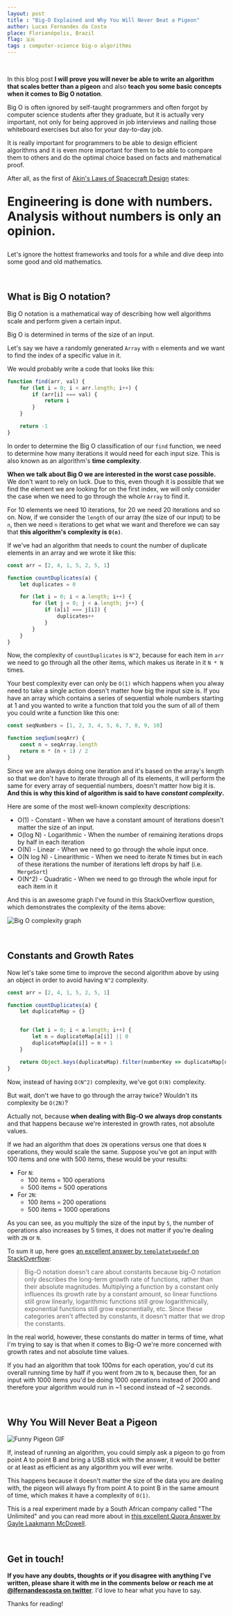 ```yaml
---
layout: post
title : "Big-O Explained and Why You Will Never Beat a Pigeon"
author: Lucas Fernandes da Costa
place: Florianópolis, Brazil
flag: 🇧🇷
tags : computer-science big-o algorithms
---
```


<br>

In this blog post **I will prove you will never be able to write an algorithm that scales better than a pigeon** and also **teach you some basic concepts when it comes to Big O notation**.

Big O is often ignored by self-taught programmers and often forgot by computer science students after they graduate, but it is actually very important, not only for being approved in job interviews and nailing those whiteboard exercises but also for your day-to-day job.

It is really important for programmers to be able to design efficient algorithms and it is even more important for them to be able to compare them to others and do the optimal choice based on facts and mathematical proof.

After all, as the first of [Akin's Laws of Spacecraft Design](http://spacecraft.ssl.umd.edu/akins_laws.html) states:

<p style="font-size: 28px;"><strong>Engineering is done with numbers. Analysis without numbers is only an opinion.</strong></p>

Let's ignore the hottest frameworks and tools for a while and dive deep into some good and old mathematics.


<br>

## **What is Big O notation?**

Big O notation is a mathematical way of describing how well algorithms scale and perform given a certain input.

Big O is determined in terms of the size of an input.

Let's say we have a randomly generated `Array` with `n` elements and we want to find the index of a specific value in it.

We would probably write a code that looks like this:

```js
function find(arr, val) {
    for (let i = 0; i < arr.length; i++) {
        if (arr[i] === val) {
            return i
        }
    }

    return -1
}
```

In order to determine the Big O classification of our `find` function, we need to determine how many iterations it would need for each input size. This is also known as an algorithm's **time complexity**.

**When we talk about Big O we are interested in the worst case possible.** We don't want to rely on luck. Due to this, even though it is possible that we find the element we are looking for on the first index, we will only consider the case when we need to go through the whole `Array` to find it.

For 10 elements we need 10 iterations, for 20 we need 20 iterations and so on. Now, if we consider the `length` of our array (the size of our input) to be `n`, then we need `n` iterations to get what we want and therefore we can say that **this algorithm's complexity is `O(n)`**.

If we've had an algorithm that needs to count the number of duplicate elements in an array and we wrote it like this:

```js
const arr = [2, 4, 1, 5, 2, 5, 1]

function countDuplicates(a) {
    let duplicates = 0

    for (let i = 0; i < a.length; i++) {
        for (let j = 0; j < a.length; j++) {
            if (a[i] === j[i]) {
                duplicates++
            }
        }
    }
}
```

Now, the complexity of `countDuplicates` is `N^2`, because for each item in `arr` we need to go through all the other items, which makes us iterate in it `N * N` times.

Your best complexity ever can only be `O(1)` which happens when you alway need to take a single action doesn't matter how big the input size is. If you have an array which contains a series of sequential whole numbers starting at 1 and you wanted to write a function that told you the sum of all of them you could write a function like this one:

```js
const seqNumbers = [1, 2, 3, 4, 5, 6, 7, 8, 9, 10]

function seqSum(seqArr) {
    const n = seqArray.length
    return n * (n + 1) / 2
}
```

Since we are always doing one iteration and it's based on the array's length so that we don't have to iterate through all of its elements, it will perform the same for every array of sequential numbers, doesn't matter how big it is. **And this is why this kind of algorithm is said to have *constant complexity*.**

Here are some of the most well-known complexity descriptions:

* O(1) - Constant - When we have a constant amount of iterations doesn't matter the size of an input.
* O(log N) - Logarithmic - When the number of remaining iterations drops by half in each iteration
* O(N) - Linear - When we need to go through the whole input once.
* O(N log N) - Linearithmic - When we need to iterate N times but in each of these iterations the number of iterations left drops by half (i.e. `MergeSort`)
* O(N^2) - Quadratic - When we need to go through the whole input for each item in it

And this is an awesome graph I've found in this StackOverflow question, which demonstrates the complexity of the items above:

![Big O complexity graph](/assets/big-o-graph.png)


<br>

## **Constants and Growth Rates**

Now let's take some time to improve the second algorithm above by using an object in order to avoid having `N^2` complexity.

```js
const arr = [2, 4, 1, 5, 2, 5, 1]

function countDuplicates(a) {
    let duplicateMap = {}


    for (let i = 0; i < a.length; i++) {
        let n = duplicateMap[a[i]] || 0
        duplicateMap[a[i]] = n + 1
    }

    return Object.keys(duplicateMap).filter(numberKey => duplicateMap[numberKey] > 1)
}
```

Now, instead of having `O(N^2)` complexity, we've got `O(N)` complexity.

But wait, don't we have to go through the array twice? Wouldn't its complexity be `O(2N)`?

Actually not, because **when dealing with Big-O we always drop constants** and that happens because we're interested in growth rates, not absolute values.

If we had an algorithm that does `2N` operations versus one that does `N` operations, they would scale the same. Suppose you've got an input with 100 items and one with 500 items, these would be your results:

* For `N`:
    * 100 items = 100 operations
    * 500 items = 500 operations
* For `2N`:
    * 100 items = 200 operations
    * 500 items = 1000 operations

As you can see, as you multiply the size of the input by `5`, the number of operations also increases by 5 times, it does not matter if you're dealing with `2N` or `N`.

To sum it up, here goes [an excellent answer by `templatetypedef` on StackOverflow](https://stackoverflow.com/questions/22188851/why-is-constant-always-dropped-from-big-o-analysis):

> Big-O notation doesn't care about constants because big-O notation only describes the long-term growth rate of functions, rather than their absolute magnitudes. Multiplying a function by a constant only influences its growth rate by a constant amount, so linear functions still grow linearly, logarithmic functions still grow logarithmically, exponential functions still grow exponentially, etc. Since these categories aren't affected by constants, it doesn't matter that we drop the constants.

In the real world, however, these constants do matter in terms of time, what I'm trying to say is that when it comes to Big-O we're more concerned with growth rates and not absolute time values.

If you had an algorithm that took 100ms for each operation, you'd cut its overall running time by half if you went from `2N` to `N`, because then, for an input with 1000 items you'd be doing 1000 operations instead of 2000 and therefore your algorithm would run in ~1 second instead of ~2 seconds.


<br>

## Why You Will Never Beat a Pigeon

![Funny Pigeon GIF](https://media.giphy.com/media/Cwl1WYPYSmIus/giphy.gif)

If, instead of running an algorithm, you could simply ask a pigeon to go from point A to point B and bring a USB stick with the answer, it would be better or at least as efficient as any algorithm you will ever write.

This happens because it doesn't matter the size of the data you are dealing with, the pigeon will always fly from point A to point B in the same amount of time, which makes it have a complexity of `O(1)`.

This is a real experiment made by a South African company called "The Unlimited" and you can read more about in [this excellent Quora Answer by Gayle Laakmann McDowell](https://www.quora.com/Whats-the-best-way-to-explain-big-O-notation-in-laymens-terms/answer/Gayle-Laakmann-McDowell?srid=BNgz).

<br>

## **Get in touch!**

**If you have any doubts, thoughts or if you disagree with anything I've written, please share it with me in the comments below or reach me at [@lfernandescosta on twitter](https://twitter.com/lfernandescosta)**. I'd love to hear what you have to say.

Thanks for reading!
